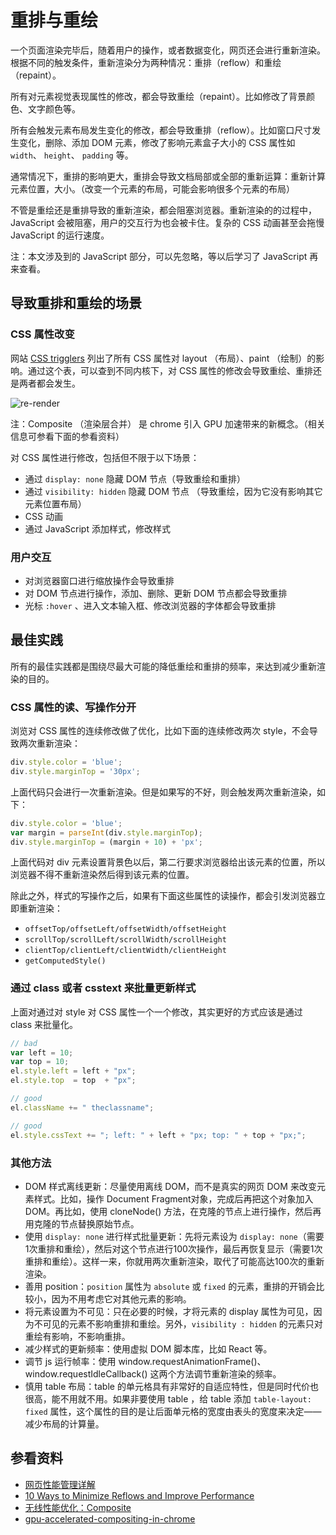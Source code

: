 # 重排与重绘

一个页面渲染完毕后，随着用户的操作，或者数据变化，网页还会进行重新渲染。根据不同的触发条件，重新渲染分为两种情况：重排（reflow）和重绘（repaint）。

所有对元素视觉表现属性的修改，都会导致重绘（repaint）。比如修改了背景颜色、文字颜色等。

所有会触发元素布局发生变化的修改，都会导致重排（reflow）。比如窗口尺寸发生变化，删除、添加 DOM 元素，修改了影响元素盒子大小的 CSS 属性如 `width`、 `height`、 `padding` 等。

通常情况下，重排的影响更大，重排会导致文档局部或全部的重新运算：重新计算元素位置，大小。（改变一个元素的布局，可能会影响很多个元素的布局）

不管是重绘还是重排导致的重新渲染，都会阻塞浏览器。重新渲染的的过程中，JavaScript 会被阻塞，用户的交互行为也会被卡住。复杂的 CSS 动画甚至会拖慢 JavaScript 的运行速度。

注：本文涉及到的 JavaScript 部分，可以先忽略，等以后学习了 JavaScript 再来查看。

## 导致重排和重绘的场景

### CSS 属性改变

网站 [CSS trigglers](https://csstriggers.com/) 列出了所有 CSS 属性对 layout （布局）、paint （绘制）的影响。通过这个表，可以查到不同内核下，对 CSS 属性的修改会导致重绘、重排还是两者都会发生。

![re-render](http://coding.imweb.io/img/p3/reflow-repaint/0.png)

注：Composite （渲染层合并） 是 chrome 引入 GPU 加速带来的新概念。（相关信息可参看下面的参看资料）

对 CSS 属性进行修改，包括但不限于以下场景：

- 通过 `display: none` 隐藏 DOM 节点（导致重绘和重排）
- 通过 `visibility: hidden` 隐藏 DOM 节点 （导致重绘，因为它没有影响其它元素位置布局）
- CSS 动画
- 通过 JavaScript 添加样式，修改样式

### 用户交互

- 对浏览器窗口进行缩放操作会导致重排
- 对 DOM 节点进行操作，添加、删除、更新 DOM 节点都会导致重排
- 光标 `:hover` 、进入文本输入框、修改浏览器的字体都会导致重排

## 最佳实践

所有的最佳实践都是围绕尽最大可能的降低重绘和重排的频率，来达到减少重新渲染的目的。

### CSS 属性的读、写操作分开

浏览对 CSS 属性的连续修改做了优化，比如下面的连续修改两次 style，不会导致两次重新渲染：

```js
div.style.color = 'blue';
div.style.marginTop = '30px';
```

上面代码只会进行一次重新渲染。但是如果写的不好，则会触发两次重新渲染，如下：

```js
div.style.color = 'blue';
var margin = parseInt(div.style.marginTop);
div.style.marginTop = (margin + 10) + 'px';
```

上面代码对 div 元素设置背景色以后，第二行要求浏览器给出该元素的位置，所以浏览器不得不重新渲染然后得到该元素的位置。

除此之外，样式的写操作之后，如果有下面这些属性的读操作，都会引发浏览器立即重新渲染：

- `offsetTop/offsetLeft/offsetWidth/offsetHeight`
- `scrollTop/scrollLeft/scrollWidth/scrollHeight`
- `clientTop/clientLeft/clientWidth/clientHeight`
- `getComputedStyle()`

### 通过 class 或者 csstext 来批量更新样式

上面对通过对 style 对 CSS 属性一个一个修改，其实更好的方式应该是通过 class 来批量化。

```js
// bad
var left = 10;
var top = 10;
el.style.left = left + "px";
el.style.top  = top  + "px";

// good 
el.className += " theclassname";

// good
el.style.cssText += "; left: " + left + "px; top: " + top + "px;";
```

### 其他方法

- DOM 样式离线更新：尽量使用离线 DOM，而不是真实的网页 DOM 来改变元素样式。比如，操作 Document Fragment对象，完成后再把这个对象加入 DOM。再比如，使用 cloneNode() 方法，在克隆的节点上进行操作，然后再用克隆的节点替换原始节点。
- 使用 `display: none` 进行样式批量更新：先将元素设为 `display: none`（需要1次重排和重绘），然后对这个节点进行100次操作，最后再恢复显示（需要1次重排和重绘）。这样一来，你就用两次重新渲染，取代了可能高达100次的重新渲染。
- 善用 position：`position` 属性为 `absolute` 或 `fixed` 的元素，重排的开销会比较小，因为不用考虑它对其他元素的影响。
- 将元素设置为不可见：只在必要的时候，才将元素的 display 属性为可见，因为不可见的元素不影响重排和重绘。另外，`visibility : hidden` 的元素只对重绘有影响，不影响重排。
- 减少样式的更新频率：使用虚拟 DOM 脚本库，比如 React 等。
- 调节 js 运行帧率：使用 window.requestAnimationFrame()、window.requestIdleCallback() 这两个方法调节重新渲染的频率。
- 慎用 table 布局：table 的单元格具有非常好的自适应特性，但是同时代价也很高，能不用就不用。如果非要使用 table ，给 table 添加 `table-layout: fixed` 属性，这个属性的目的是让后面单元格的宽度由表头的宽度来决定——减少布局的计算量。

## 参看资料

- [网页性能管理详解](http://www.ruanyifeng.com/blog/2015/09/web-page-performance-in-depth.html)
- [10 Ways to Minimize Reflows and Improve Performance](https://www.sitepoint.com/10-ways-minimize-reflows-improve-performance)
- [无线性能优化：Composite](http://taobaofed.org/blog/2016/04/25/performance-composite/)
- [gpu-accelerated-compositing-in-chrome](http://www.chromium.org/developers/design-documents/gpu-accelerated-compositing-in-chrome)


